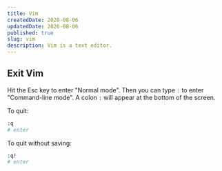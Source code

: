 ```yaml
---
title: Vim
createdDate: 2020-08-06
updatedDate: 2020-08-06
published: true
slug: vim
description: Vim is a text editor.
---
```


## Exit Vim

Hit the Esc key to enter "Normal mode". Then you can type `:` to enter
"Command-line mode". A colon `:` will appear at the bottom of the
screen.

To quit:

```bash
:q
# enter
```

To quit without saving:

```bash
:q!
# enter
```
